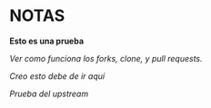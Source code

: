 # NOTAS


**Esto es una prueba**

*Ver como funciona los forks, clone, y pull requests.*


*Creo esto debe de ir aquí*


*Prueba del upstream*
